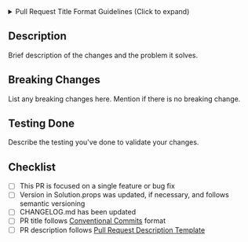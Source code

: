 <details>
<summary>Pull Request Title Format Guidelines (Click to expand)</summary>

The Pull Request title should follow this format:
`<type>(<optional-scope>): <description>`

Where:
- `<type>` is one of:
  - `feat`: A new feature
  - `fix`: A bug fix
  - `docs`: Documentation changes
  - `style`: Code style changes (formatting, etc)
  - `refactor`: Code refactoring
  - `perf`: Performance improvements
  - `test`: Adding or modifying tests
  - `build`: Changes to build process or tools
  - `ci`: Changes to CI configuration
  - `chore`: Other changes that don't modify src or test files
  - `revert`: Revert a previous commit
- `<optional-scope>`: Scope of the change (e.g., core, ui, components)
- `<description>`: Short description of the change

Example: `feat(component): add new grasshopper component`
</details>

## Description

Brief description of the changes and the problem it solves.

## Breaking Changes

List any breaking changes here. Mention if there is no breaking change.

## Testing Done

Describe the testing you've done to validate your changes.

## Checklist

- [ ] This PR is focused on a single feature or bug fix
- [ ] Version in Solution.props was updated, if necessary, and follows semantic versioning
- [ ] CHANGELOG.md has been updated
- [ ] PR title follows [Conventional Commits](https://www.conventionalcommits.org/en/v1.0.0/) format
- [ ] PR description follows [Pull Request Description Template](#pull-request-description-template)
